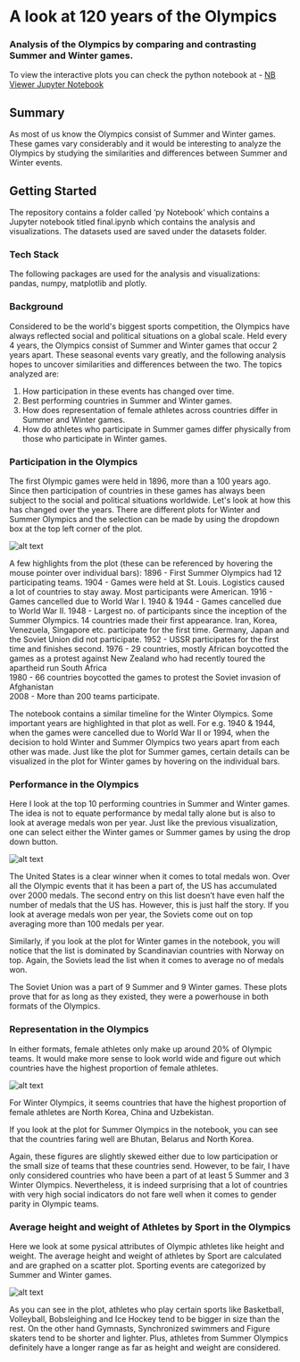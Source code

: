 # A look at 120 years of the Olympics 
### Analysis of the Olympics by comparing and contrasting Summer and Winter games.

To view the interactive plots you can check the python notebook at - 
[NB Viewer Jupyter Notebook](http://nbviewer.jupyter.org/github/VNair88/Visualizing-the-Olympics/blob/dc4af510071207f76510cc4136407fc31172579a/py%20Notebook/final.ipynb)

## Summary
As most of us know the Olympics consist of Summer and Winter games. These games vary considerably and it would be interesting to analyze the Olympics by studying the similarities and differences between Summer and Winter events.

## Getting Started
The repository contains a folder called ‘py Notebook’ which contains a Jupyter notebook titled final.ipynb which contains the analysis and visualizations. The datasets used are saved under the datasets folder.

### Tech Stack
The following packages are used for the analysis and visualizations:
pandas, numpy, matplotlib and plotly.

### Background
Considered to be the world's biggest sports competition, the Olympics have always reflected social and political situations on a global scale. Held every 4 years, the Olympics consist of Summer and Winter games that occur 2 years apart. These seasonal events vary greatly, and the following analysis hopes to uncover similarities and differences between the two. The topics analyzed are: 
1.	How participation in these events has changed over time. 
2.	Best performing countries in Summer and Winter games.  
3.	How does representation of female athletes across countries differ in Summer and Winter games. 
4. How do athletes who participate in Summer games differ physically from those who participate in Winter games. 

### Participation in the Olympics
The first Olympic games were held in 1896, more than a 100 years ago. Since then participation of countries in these games has always been subject to the social and political situations worldwide. Let's look at how this has changed over the years. There are different plots for Winter and Summer Olympics and the selection can be made by using the dropdown box at the top left corner of the plot. 

![alt text][logo]

[logo]: https://github.com/VNair88/Visualizing-the-Olympics/blob/master/Plots/summer_participation.JPG  "Summer participation"

A few highlights from the plot (these can be referenced by hovering the mouse pointer over individual bars):
1896 - First Summer Olympics had 12 participating teams.
1904 - Games were held at St. Louis. Logistics caused a lot of countries to stay away. Most participants were American. 
1916 - Games cancelled due to World War I.
1940 & 1944 - Games cancelled due to World War II.
1948 - Largest no. of participants since the inception of the Summer Olympics. 14 countries made their first appearance. Iran, Korea, Venezuela, Singapore etc. participate for the first time. Germany, Japan and the Soviet Union did not participate.
1952 - USSR participates for the first time and finishes second.
1976 - 29 countries, mostly African boycotted the games as a protest against New Zealand who had recently toured the apartheid run South Africa <br>
1980 - 66 countries boycotted the games to protest the Soviet invasion of Afghanistan <br>
2008 - More than 200 teams participate. 

The notebook contains a similar timeline for the Winter Olympics. Some important years are highlighted in that plot as well. For e.g. 1940 & 1944, when the games were cancelled due to World War II or 1994, when the decision to hold Winter and Summer Olympics two years apart from each other was made. Just like the plot for Summer games, certain details can be visualized in the plot for Winter games by hovering on the individual bars.


### Performance in the Olympics

Here I look at the top 10 performing countries in Summer and Winter games.  The idea is not to equate performance by medal tally alone but is also to look at average medals won per year. Just like the previous visualization, one can select either the Winter games or Summer games by using the drop down button.

![alt text][logo1]

[logo1]: https://github.com/VNair88/Visualizing-the-Olympics/blob/master/Plots/summer_performers.JPG  "Summer performers"

The United States is a clear winner when it comes to total medals won. Over all the Olympic events that it has been a part of, the US has accumulated over 2000 medals. The second entry on this list doesn’t have even half the number of medals that the US has. 
However, this is just half the story. If you look at average medals won per year, the Soviets come out on top averaging more than 100 medals per year.

Similarly, if you look at the plot for Winter games in the notebook, you will notice that the list is dominated by Scandinavian countries with Norway on top. Again, the Soviets lead the list when it comes to average no of medals won.

The Soviet Union was a part of 9 Summer and 9 Winter games. These plots prove that for as long as they existed, they were a powerhouse in both formats of the Olympics.

### Representation in the Olympics

In either formats, female athletes only make up around 20% of Olympic teams. It would make more sense to look world wide and figure out which countries have the highest proportion of female athletes. 

![alt text][logo2]

[logo2]: https://github.com/VNair88/Visualizing-the-Olympics/blob/master/Plots/representation3.JPG  "Representation3"

For Winter Olympics, it seems countries that have the highest proportion of female athletes are North Korea, China and Uzbekistan. 

If you look at the plot for Summer Olympics in the notebook, you can see that the countries faring well are Bhutan, Belarus and North Korea. 

Again, these figures are slightly skewed either due to low participation or the small size of teams that these countries send. However, to be fair, I have only considered countries who have been a part of at least 5 Summer and 3 Winter Olympics. 
Nevertheless, it is indeed surprising that a lot of countries with very high social indicators do not fare well when it comes to gender parity in Olympic teams. 

### Average height and weight of Athletes by Sport in the Olympics 

Here we look at some pysical attributes of Olympic athletes like height and weight. The average height and weight of athletes by Sport are calculated and are graphed on a scatter plot. Sporting events are categorized by Summer and Winter games. 

![alt text][logo3]

[logo3]: https://github.com/VNair88/Visualizing-the-Olympics/blob/master/Plots/avg_height_weight.JPG  "HeightWeight"

As you can see in the plot, athletes who play certain sports like Basketball, Volleyball, Bobsleighing and Ice Hockey tend to be bigger in size than the rest. On the other hand Gymnasts, Synchronized swimmers and Figure skaters tend to be shorter and lighter. Plus, athletes from Summer Olympics definitely have a longer range as far as height and weight are considered.
